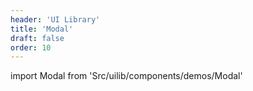 ```yaml
---
header: 'UI Library'
title: 'Modal'
draft: false
order: 10
---
```


import Modal from 'Src/uilib/components/demos/Modal'

<Modal />

<!--
  ATTENTION: This file is auto generated by using "makeDemosFactory".
  Do not change the content!
-->

